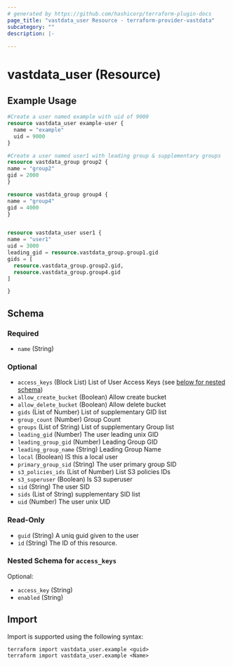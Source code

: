 ```yaml
---
# generated by https://github.com/hashicorp/terraform-plugin-docs
page_title: "vastdata_user Resource - terraform-provider-vastdata"
subcategory: ""
description: |-
  
---
```


# vastdata_user (Resource)



## Example Usage

```terraform
#Create a user named example with uid of 9000
resource vastdata_user example-user {
  name = "example"
  uid = 9000
}

#Create a user named user1 with leading group & supplementary groups
resource vastdata_group group2 {
name = "group2"
gid = 2000
}

resource vastdata_group group4 {
name = "group4"
gid = 4000
}


resource vastdata_user user1 {
name = "user1"
uid = 3000
leading_gid = resource.vastdata_group.group1.gid
gids = [
  resource.vastdata_group.group2.gid,
  resource.vastdata_group.group4.gid
]

}
```

<!-- schema generated by tfplugindocs -->
## Schema

### Required

- `name` (String)

### Optional

- `access_keys` (Block List) List of User Access Keys (see [below for nested schema](#nestedblock--access_keys))
- `allow_create_bucket` (Boolean) Allow create bucket
- `allow_delete_bucket` (Boolean) Allow delete bucket
- `gids` (List of Number) List of supplementary GID list
- `group_count` (Number) Group Count
- `groups` (List of String) List of supplementary Group list
- `leading_gid` (Number) The user leading unix GID
- `leading_group_gid` (Number) Leading Group GID
- `leading_group_name` (String) Leading Group Name
- `local` (Boolean) IS this a local user
- `primary_group_sid` (String) The user primary group SID
- `s3_policies_ids` (List of Number) List S3 policies IDs
- `s3_superuser` (Boolean) Is S3 superuser
- `sid` (String) The user SID
- `sids` (List of String) supplementary SID list
- `uid` (Number) The user unix UID

### Read-Only

- `guid` (String) A uniq guid given to the user
- `id` (String) The ID of this resource.

<a id="nestedblock--access_keys"></a>
### Nested Schema for `access_keys`

Optional:

- `access_key` (String)
- `enabled` (String)

## Import

Import is supported using the following syntax:

```shell
terraform import vastdata_user.example <guid>
terraform import vastdata_user.example <Name>
```
